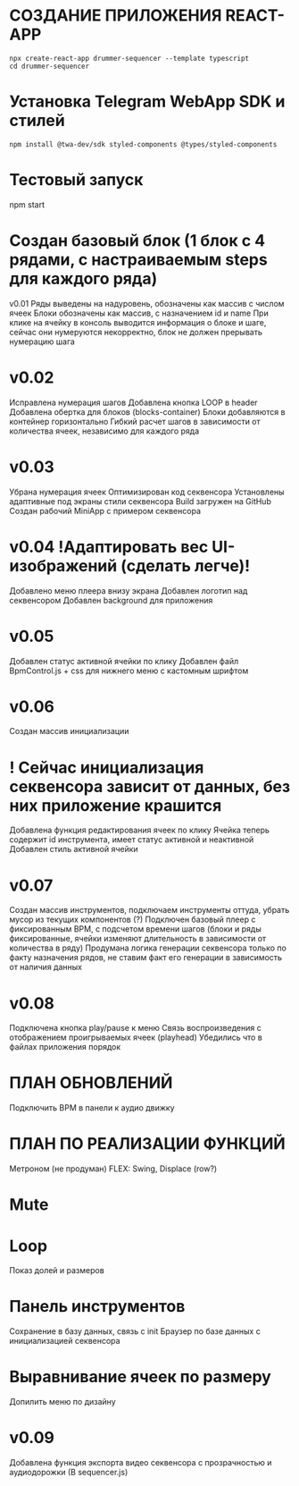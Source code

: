 # СОЗДАНИЕ ПРИЛОЖЕНИЯ REACT-APP
    npx create-react-app drummer-sequencer --template typescript
    cd drummer-sequencer

# Установка Telegram WebApp SDK и стилей
    npm install @twa-dev/sdk styled-components @types/styled-components

# Тестовый запуск
npm start

# Создан базовый блок (1 блок с 4 рядами, с настраиваемым steps для каждого ряда)
v0.01
Ряды выведены на надуровень, обозначены как массив с числом ячеек
Блоки обозначены как массив, с назначением id и name
При клике на ячейку в консоль выводится информация о блоке и шаге, сейчас они нумеруются некорректно, блок не должен прерывать нумерацию шага

# v0.02
Исправлена нумерация шагов
Добавлена кнопка LOOP в header
Добавлена обертка для блоков (blocks-container)
Блоки добавляются в контейнер горизонтально
Гибкий расчет шагов в зависимости от количества ячеек, независимо для каждого ряда

# v0.03
Убрана нумерация ячеек
Оптимизирован код секвенсора
Установлены адаптивные под экраны стили секвенсора
Build загружен на GitHub
Создан рабочий MiniApp с примером секвенсора

# v0.04 !Адаптировать вес UI-изображений (сделать легче)!
Добавлено меню плеера внизу экрана
Добавлен логотип над секвенсором
Добавлен background для приложения

# v0.05
Добавлен статус активной ячейки по клику
Добавлен файл BpmControl.js + css для нижнего меню с кастомным шрифтом

# v0.06
Создан массив инициализации
# ! Сейчас инициализация секвенсора зависит от данных, без них приложение крашится
Добавлена функция редактирования ячеек по клику
Ячейка теперь содержит id инструмента, имеет статус активной и неактивной
Добавлен стиль активной ячейки

# v0.07
Создан массив инструментов, подключаем инструменты оттуда, убрать мусор из текущих компонентов (?)
Подключен базовый плеер с фиксированным BPM, с подсчетом времени шагов (блоки и ряды фиксированные, ячейки изменяют длительность в зависимости от количества в ряду)
Продумана логика генерации секвенсора только по факту назначения рядов, не ставим факт его генерации в зависимость от наличия данных

# v0.08
Подключена кнопка play/pause к меню
Связь воспроизведения с отображением проигрываемых ячеек (playhead)
Убедились что в файлах приложения порядок

# ПЛАН ОБНОВЛЕНИЙ
Подключить BPM в панели к аудио движку

# ПЛАН ПО РЕАЛИЗАЦИИ ФУНКЦИЙ
Метроном (не продуман)
FLEX:
Swing, Displace (row?)
# Mute
# Loop
Показ долей и размеров
# Панель инструментов
Сохранение в базу данных, связь с init
Браузер по базе данных с инициализацией секвенсора
# Выравнивание ячеек по размеру
Допилить меню по дизайну

# v0.09 
Добавлена функция экспорта видео секвенсора с прозрачностью и аудиодорожки
            <ExportControls
        audioEngine={audioEngine} 
        visualScheduler={visualScheduler}
      /> (В sequencer.js)
